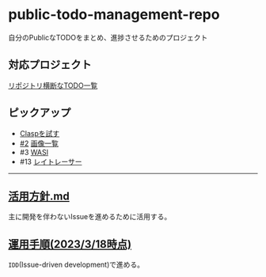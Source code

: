 # public-todo-management-repo
自分のPublicなTODOをまとめ、進捗させるためのプロジェクト

## 対応プロジェクト
[リポジトリ横断なTODO一覧](https://github.com/users/n-ao/projects/15/)

## ピックアップ
- [Claspを試す](Journal/2023-03-22.md)
- [#2](https://github.com/n-ao/public-todo-management-repo/issues/2) [画像一覧](Images/%E4%B8%80%E8%A6%A7.md)
- #3 [WASI](Issues/3_WASI.md)
- #13 [レイトレーサー](Issues/12_raytracer.md)

---

## [活用方針.md](Docs/%E6%B4%BB%E7%94%A8%E6%96%B9%E9%87%9D.md)
主に開発を伴わないIssueを進めるために活用する。
## [運用手順(2023/3/18時点)](Docs/%E9%81%8B%E7%94%A8%E6%89%8B%E9%A0%86.md)
`IDD`(Issue-driven development)で進める。

